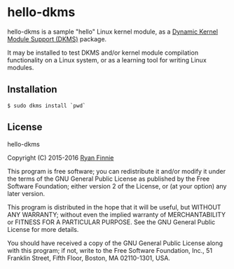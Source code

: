 # hello-dkms

hello-dkms is a sample "hello" Linux kernel module, as a
[Dynamic Kernel Module Support (DKMS)](https://en.wikipedia.org/wiki/Dynamic_Kernel_Module_Support)
package.

It may be installed to test DKMS and/or kernel module compilation 
functionality on a Linux system, or as a learning tool for writing Linux
modules.

## Installation

    $ sudo dkms install `pwd`

## License

hello-dkms

Copyright (C) 2015-2016 [Ryan Finnie](http://www.finnie.org/)

This program is free software; you can redistribute it and/or
modify it under the terms of the GNU General Public License
as published by the Free Software Foundation; either version 2
of the License, or (at your option) any later version.

This program is distributed in the hope that it will be useful,
but WITHOUT ANY WARRANTY; without even the implied warranty of
MERCHANTABILITY or FITNESS FOR A PARTICULAR PURPOSE.  See the
GNU General Public License for more details.

You should have received a copy of the GNU General Public License
along with this program; if not, write to the Free Software
Foundation, Inc., 51 Franklin Street, Fifth Floor, Boston, MA
02110-1301, USA.
